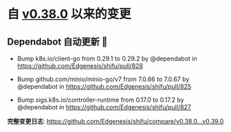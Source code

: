 # 自 [v0.38.0](https://github.com/Edgenesis/shifu/releases/tag/v0.38.0) 以来的变更

## Dependabot 自动更新 🤖

* Bump k8s.io/client-go from 0.29.1 to 0.29.2 by @dependabot in https://github.com/Edgenesis/shifu/pull/828

* Bump github.com/minio/minio-go/v7 from 7.0.66 to 7.0.67 by @dependabot in https://github.com/Edgenesis/shifu/pull/825

* Bump sigs.k8s.io/controller-runtime from 0.17.0 to 0.17.2 by @dependabot in https://github.com/Edgenesis/shifu/pull/827

**完整变更日志**: https://github.com/Edgenesis/shifu/compare/v0.38.0...v0.39.0